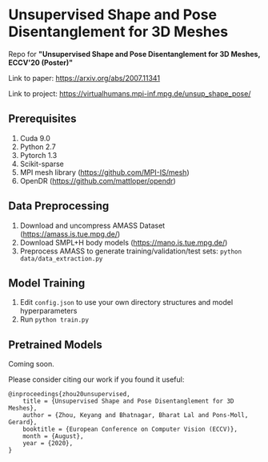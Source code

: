 # Unsupervised Shape and Pose Disentanglement for 3D Meshes
Repo for **"Unsupervised Shape and Pose Disentanglement for 3D Meshes, ECCV'20 (Poster)"**

Link to paper: https://arxiv.org/abs/2007.11341

Link to project: https://virtualhumans.mpi-inf.mpg.de/unsup_shape_pose/

## Prerequisites
1. Cuda 9.0
2. Python 2.7
3. Pytorch 1.3
4. Scikit-sparse
5. MPI mesh library (https://github.com/MPI-IS/mesh)
6. OpenDR (https://github.com/mattloper/opendr)

## Data Preprocessing
1. Download and uncompress AMASS Dataset (https://amass.is.tue.mpg.de/)
2. Download SMPL+H body models (https://mano.is.tue.mpg.de/)
3. Preprocess AMASS to generate training/validation/test sets: `python data/data_extraction.py`

## Model Training
1. Edit `config.json` to use your own directory structures and model hyperparameters
2. Run `python train.py`

## Pretrained Models
Coming soon.

Please consider citing our work if you found it useful:
```
@inproceedings{zhou20unsupervised,
    title = {Unsupervised Shape and Pose Disentanglement for 3D Meshes},
    author = {Zhou, Keyang and Bhatnagar, Bharat Lal and Pons-Moll, Gerard},
    booktitle = {European Conference on Computer Vision (ECCV)},
    month = {August},
    year = {2020},
}
```
